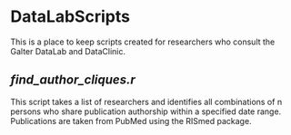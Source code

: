 # DataLabScripts

This is a place to keep scripts created for researchers who consult the Galter DataLab and DataClinic.

## _find_author_cliques.r_

This script takes a list of researchers and identifies all combinations of n persons who share publication authorship within a specified date range. Publications are taken from PubMed using the RISmed package.